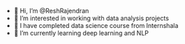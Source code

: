 - 👋 Hi, I’m @ReshRajendran
- 👀 I’m interested in working with data analysis projects
- 🌱 I have completed data science course from Internshala
- 💞️ I’m currently learning deep learning and NLP

<!---
ReshRajendran/ReshRajendran is a ✨ special ✨ repository because its `README.md` (this file) appears on your GitHub profile.
You can click the Preview link to take a look at your changes.
--->
